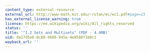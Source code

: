 ```yaml
---
content_type: external-resource
external_url: http://www-math.mit.edu/~rstan/ec/ec1.pdf#page=23
has_external_license_warning: true
license: https://en.wikipedia.org/wiki/All_rights_reserved
status: ''
title: '"1.2 Sets and Multisets" (PDF - 4.4MB)'
uid: da17d5e6-0c80-4686-945a-4e8586f1b0c1
wayback_url: ''
---
```

